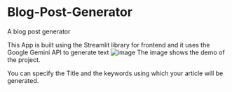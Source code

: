 # Blog-Post-Generator
A blog post generator

This App is built using the Streamlit library for frontend and it uses the Google Gemini API to generate text
![image](https://github.com/Rohan-Sidd/Blog-Post-Generator/assets/118161140/40a44753-8721-4036-975b-23361e1065b5)
The image shows the demo of the project.

You can specify the Title and the keywords using which your article will be generated.
